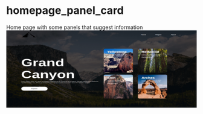 # homepage_panel_card
Home page with some panels that suggest information
![Parks](./media/national_parks.png)